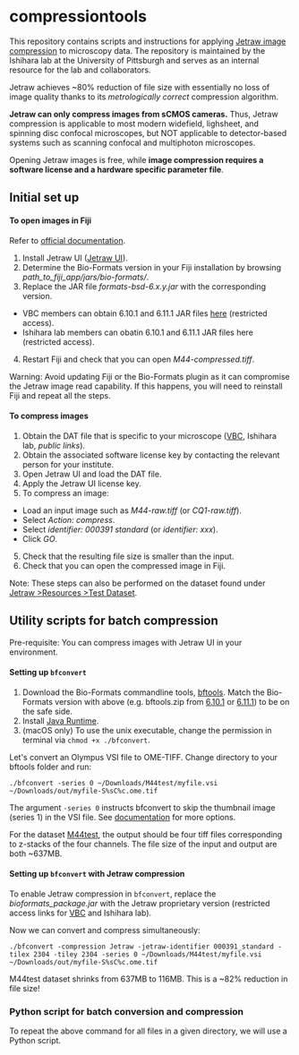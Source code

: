 # compressiontools
 
This repository contains scripts and instructions for applying [Jetraw image compression](https://www.jetraw.com) to microscopy data. The repository is maintained by the Ishihara lab at the University of Pittsburgh and serves as an internal resource for the lab and collaborators.

Jetraw achieves ~80% reduction of file size with essentially no loss of image quality thanks to its *metrologically correct* compression algorithm.

**Jetraw can only compress images from sCMOS cameras.** Thus, Jetraw compression is applicable to most modern widefield, lighsheet, and spinning disc confocal microscopes, but NOT applicable to detector-based systems such as scanning confocal and multiphoton microscopes.

Opening Jetraw images is free, while **image compression requires a software license and a hardware specific parameter file**.


## Initial set up

#### To open images in Fiji

Refer to [official documentation](https://github.com/Jetraw/bioformats_jetraw).

1. Install Jetraw UI ([Jetraw UI](https://www.jetraw.com/downloads/software)).
2. Determine the Bio-Formats version in your Fiji installation by browsing *path_to_fiji_app/jars/bio-formats/*.
3. Replace the JAR file *formats-bsd-6.x.y.jar* with the corresponding version.
 - VBC members can obtain 6.10.1 and 6.11.1 JAR files [here](https://biocenterat-my.sharepoint.com/:f:/r/personal/keisuke_ishihara_imp_ac_at/Documents/Jetraw_VBCrestrictedaccess?csf=1&web=1&e=XizOPx) (restricted access).
 - Ishihara lab members can obatin 6.10.1 and 6.11.1 JAR files here (restricted access).
4. Restart Fiji and check that you can open *M44-compressed.tiff*.

Warning: Avoid updating Fiji or the Bio-Formats plugin as it can compromise the Jetraw image read capability. If this happens, you will need to reinstall Fiji and repeat all the steps.

<!--For Python, similarly install necessary packages (link).-->

#### To compress images

1. Obtain the DAT file that is specific to your microscope ([VBC](https://biocenterat-my.sharepoint.com/:f:/g/personal/keisuke_ishihara_imp_ac_at/ErPO_7xw7lVKpNxMvQoY8N8B_CrWwhno9pOy0Sr8faB47g?e=3Tuo1R), Ishihara lab, *public links*).
2. Obtain the associated software license key by contacting the relevant person for your institute.
2. Open Jetraw UI and load the DAT file.
3. Apply the Jetraw UI license key.
4. To compress an image:
 - Load an input image such as *M44-raw.tiff* (or *CQ1-raw.tiff*).
 - Select *Action: compress*.
 - Select *identifier: 000391 standard* (or *identifier: xxx*).
 - Click *GO*.
5. Check that the resulting file size is smaller than the input.
6. Check that you can open the compressed image in Fiji.

Note: These steps can also be performed on the dataset found under [Jetraw >Resources >Test Dataset](https://www.jetraw.com/downloads/software).

## Utility scripts for batch compression

Pre-requisite: You can compress images with Jetraw UI in your environment.

#### Setting up `bfconvert`

1. Download the Bio-Formats commandline tools, [bftools](https://www.openmicroscopy.org/bio-formats/downloads/). Match the Bio-Formats version with above (e.g. bftools.zip from [6.10.1](https://downloads.openmicroscopy.org/bio-formats/6.10.1/artifacts/) or [6.11.1](https://downloads.openmicroscopy.org/bio-formats/6.11.1/artifacts/)) to be on the safe side.
2. Install [Java Runtime](http://www.java.com).
3. (macOS only) To use the unix executable, change the permission in terminal via `chmod +x ./bfconvert`.

Let's convert an Olympus VSI file to OME-TIFF. Change directory to your bftools folder and run:

```
./bfconvert -series 0 ~/Downloads/M44test/myfile.vsi ~/Downloads/out/myfile-S%sC%c.ome.tif
```
The argument `-series 0` instructs bfconvert to skip the thumbnail image (series 1) in the VSI file. See [documentation](https://docs.openmicroscopy.org/bio-formats/6.10.1/users/comlinetools/conversion.html) for more options.

For the dataset [M44test](https://biocenterat-my.sharepoint.com/personal/keisuke_ishihara_imp_ac_at/_layouts/15/onedrive.aspx?id=%2Fpersonal%2Fkeisuke%5Fishihara%5Fimp%5Fac%5Fat%2FDocuments%2FJetraw%5FVBCBioOptics&ga=1), the output should be four tiff files corresponding to z-stacks of the four channels. The file size of the input and output are both ~637MB.

#### Setting up `bfconvert` with Jetraw compression

To enable Jetraw compression in `bfconvert`, replace the *bioformats_package.jar* with the Jetraw proprietary version (restricted access links for [VBC](https://biocenterat-my.sharepoint.com/:f:/r/personal/keisuke_ishihara_imp_ac_at/Documents/Jetraw_VBCrestrictedaccess?csf=1&web=1&e=XizOPx) and Ishihara lab).

Now we can convert and compress simultaneously:

```
./bfconvert -compression Jetraw -jetraw-identifier 000391_standard -tilex 2304 -tiley 2304 -series 0 ~/Downloads/M44test/myfile.vsi ~/Downloads/out/myfile-S%sC%c.ome.tif
```

M44test dataset shrinks from 637MB to 116MB. This is a ~82% reduction in file size!
### Python script for batch conversion and compression

To repeat the above command for all files in a given directory, we will use a Python script.


<!--

```
./bfconvert -option ometiff.companion ~/Downloads/out/myfile.companion.ome ~/Downloads/M44test2/myfile.vsi ~/Downloads/out/myfile-S%sC%c.ome.tif
```

Input data requirements for Python script:

- Bioformat files (e.g. OME-TIFF, Olympus `.vsi`, Zeiss `.czi`, Nikon `.nd2`).

-->
